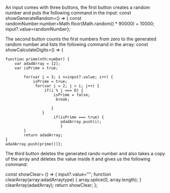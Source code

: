 An input comes with three buttons, the first button creates a random number and puts the following command in the input:
const showGenerateRandom=() => {
    const randomNumber:number=Math.floor(Math.random() * 90000) + 10000;
    input?.value=randomNumber};

The second button counts the first numbers from zero to the generated random number and lists the following command in the array:
const showCalculateDigits=() => {
    
    function prime(nth:number) {
        var adadArray = [2];
        var isPrime = true;

            for(var i = 3; i <=input?.value; i++) { 
                isPrime = true;
                 for(var j = 2; j < i; j++) {
                     if(i % j === 0) {
                         isPrime = false;
                          break;
                        
                        } 
                    }
                         if(isPrime === true) {
                            adadArray.push(i); 
                            } 
            } 
            return adadArray; 
    } 
    adadArray.push(prime())};

The third button deletes the generated rando number and also takes a copy of the array and deletes the value inside it and gives us the following command:

const showClear= () => {
    input?.value="";
    function clearArray(array:adadArraytype) {
        array.splice(0, array.length);
    }
    clearArray(adadArray);
    return showClear;
};